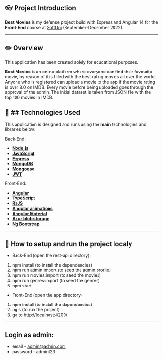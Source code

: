 ## :eyeglasses: Project Introduction

**Best Movies** is my defense project build with Express and Angular 14 for the **Front-End** course at [SoftUni](https://softuni.bg/ "SoftUni") (September-December 2022).

------------

## :pencil2: Overview

This application has been created solely for educational purposes.

**Best Movies** is an online platform where everyone can find their favourite movie, by reason of it is filled with the best rating movies all over the world. Anyone who is registered can upload a movie to the app if the movie rating is over 8.0 on IMDB. Every movie before being uploaded goes through the approval of the admin. The initial dataset is taken from JSON file with the top 100 movies in IMDB.

## :hammer: ## **Technologies Used**

This application is designed and runs using the **main** technologies and libraries below:

Back-End:
- **[Node.js](https://nodejs.org/en/)**
- **[JavaScript](https://en.wikipedia.org/wiki/JavaScript)**
- **[Express](https://expressjs.com/)**
- **[MongoDB](https://www.mongodb.com/home)**
- **[Mongoose](https://mongoosejs.com/)**
- **[JWT](https://jwt.io/)**

Front-End:
- **[Angular](https://angular.io/)**
- **[TypeScript](https://en.wikipedia.org/wiki/TypeScript)**
- **[RxJS](https://rxjs.dev/)**
- **[Angular animations](https://angular.io/guide/animations)**
- **[Angular Material](https://material.angular.io/)**
- **[Azur blob storage](https://azure.microsoft.com/en-us/products/storage/blobs/)**
- **[Ng Bootstrap](https://ng-bootstrap.github.io/#/home)**

------------

## :wrench: How to setup and run the project localy
- Back-End (open the rest-api directory):
1. npm install (to install the dependencies)
2. npm run admin:import (to seed the admin profile)
3. npm run movies:import (to seed the movies)
4. npm run genres:import (to seed the genres)
5. npm start
- Front-End (open the app directory)
1. npm install (to install the dependencies)
2. ng s (to run the project)
3. go to http://localhost:4200/

------------

## Login as admin:
- email    - admin@admin.com
- password - admin123